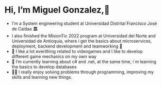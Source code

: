 # Hi, I’m Miguel Gonzalez,👋
- I'm a System engineering student at Universidad Distrital Francisco José de Caldas :classical_building:
- I also finished the MisionTic 2022 program at Universidad del Norte and Universidad de Antioquia, where i get the basics about
microservices, deployment, backend development and teamworking 	:tada:
- :space_invader: I like a lot everithing related to videogames and I like to develop different game mechanics on my own way
- 🌱 I’m currently learning about c# and .net, at the same time, i´m learning the basics to develop databases
- :man_student: I really enjoy solving problems through programming, improving my skills and learning new things.
<!---
MagonzalezR/MagonzalezR is a ✨ special ✨ repository because its `README.md` (this file) appears on your GitHub profile.
You can click the Preview link to take a look at your changes.
--->
